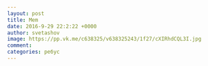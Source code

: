 ```yaml
--- 
layout: post 
title: Mem 
date: 2016-9-29 22:2:22 +0000 
author: svetashov 
image: https://pp.vk.me/c638325/v638325243/1f27/cXIRhdCQL3I.jpg
comment: 
categories: ребус
---
```


